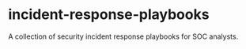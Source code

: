 # incident-response-playbooks
A collection of security incident response playbooks for SOC analysts.
